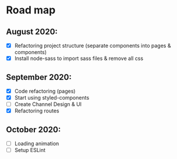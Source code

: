 # Road map
## August 2020:
- [x] Refactoring project structure (separate components into pages & components)
- [x] Install node-sass to import sass files & remove all css 
## September 2020:
- [x] Code refactoring (pages)
- [x] Start using styled-components
- [ ] Create Channel Design & UI
- [x] Refactoring routes
## October 2020:
- [ ] Loading animation
- [ ] Setup ESLint
